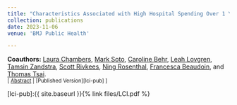 ```yaml
---
title: "Characteristics Associated with High Hospital Spending Over 1 Year Among Patients Hospitalised for COVID-19 in the USA: a Cohort Study"
collection: publications
date: 2023-11-06
venue: 'BMJ Public Health'

---
```


**Coauthors:** [Laura Chambers][lchambers], [Mark Soto][msoto], [Caroline Behr][cbehr], [Leah Lovgren][llovgren], [Tamsin Zandstra][tzandstra], [Scott Rivkees][srivkees], [Ning Rosenthal][nrosenthal], [Francesca Beaudoin][fbeaudoin], and [Thomas Tsai][ttsai].
<br/>
<small>[ <a href="#/" onclick="visib('lci')">Abstract</a> | [Published Version][lci-pub] ] </small>

<div id="lci" style="display: none; text-align: justify; line-height: 1.2" ><small>
Despite complex care needs during critical COVID-19, the associated long-term healthcare spending is poorly understood, limiting the ability of policy-makers to prioritise necessary care and plan for future medical countermeasures. We conducted a retrospective cohort study of adults hospitalised with COVID-19 in the USA (April ‒ June 2020) using data from the national PINC AI Healthcare Database. Patients were followed for 365 days to measure hospital spending starting on the date of admission. We used a multivariable logistic model to identify characteristics associated with high spending. Among 73,606 patients hospitalised with COVID-19, 73% were aged ≥50 years, 51% were female, and 37% were non-Hispanic white. Mean hospital spending per patient over 90 days was US$28 712 (SD = $48,583) and over 365 days was US$31 768 (SD = $52,811). Patients who received care in the intensive care unit (36% vs 23% no intensive care, $p<$0.001), received a non-recommended COVID-19 treatment (28% vs 25% no treatment, $p<$0.001), had a longer length of stay ($p<$0.001), and had Medicare (27% vs 22% commercial, $p<$0.001) or Medicaid (25% vs 22% commercial, $p<$0.001) insurance were associated with a higher predicted probability of high hospital spending over 365 days. Patients who received recommended treatment (21% vs 25% no treatment, $p<$0.001) and were Hispanic and any race (24% vs 26% non-Hispanic white, $p<$0.001), non-Hispanic Asian (25% vs 26% non-Hispanic white, $p=$0.011), ‘other’ or unknown race and ethnicity (24% vs 26% non-Hispanic white, $p<$0.001), or female (25% vs 26% male, $p<$0.001) were associated with a lower predicted probability of high hospital spending. Most hospital spending incurred over 1 year was for care within 90 days of admission. Patients receiving complex care or non-recommended treatments were associated with higher spending, while those receiving recommended treatments were associated with lower spending. These findings can inform pandemic preparedness planning.
</small><br><br/></div>

[lci-pub]:{{ site.baseurl }}{% link files/LCI.pdf %}

[lchambers]: https://vivo.brown.edu/display/lchambe1
[msoto]: https://www.linkedin.com/in/markjsoto/
[cbehr]: https://scholar.google.com/citations?user=IO6wn_MAAAAJ&hl=en
[llovgren]: https://pandemics.sph.brown.edu/people/leah-lovgren
[tzandstra]: https://dean.sph.brown.edu/incubator-lab
[srivkees]: https://vivo.brown.edu/display/srivkees
[nrosenthal]: https://www.linkedin.com/in/ningrosenthal/
[fbeaudoin]: https://vivo.brown.edu/display/fbeaudoi
[ttsai]: https://www.hsph.harvard.edu/profile/thomas-c-tsai/
